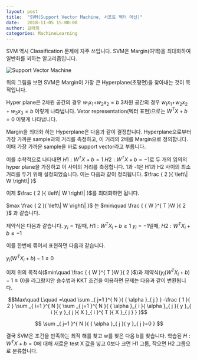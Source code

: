 ```yaml
---
layout: post
title:  "SVM(Support Vector Machine, 서포트 벡터 머신)"
date:   2018-11-05 15:00:00
author: 김태희
categories: MachineLearning
---
```


SVM 역시 Classification 문제에 자주 쓰입니다. SVM은 Margin(여백)을 최대화하여
일반화를 꾀하는 알고리즘입니다.

![Support Vector Machine](https://encrypted-tbn0.gstatic.com/images?q=tbn:ANd9GcS1IQUL_6FPoOQEzmwZBhX2JAhAokXfdJ_9te01U2qE2sNEBoTMAA)

위의 그림을 보면 SVM은 Margin이 가장 큰 Hyperplane(초평면)을 찾아내는 것이 목적입니다.

Hyper plane은 2차원 공간의 경우 ${ w }_{ 1 }{ x }_{ 1 }{ +w }_{ 2 }{ x }_{ 2 }=b$
3차원 공간의 경우 ${ w }_{ 1 }{ x }_{ 1 }{ +w }_{ 2 }{ x }_{ 2 }+{ w }_{ 3 }{ x }_{ 3 }=b$
이렇게 나타냅니다.
Vetor representation(벡터 표현)으로는 ${ W }^{ T }X+b=0$ 이렇게 나타냅니다.

Margin을 최대화 하는 Hyperplane은 다음과 같이 결정합니다.
Hyperplane으로부터 가장 가까운 sample과의 거리를 측정하고, 이 거리의 2배를 Margin으로 정의합니다.
이때 가장 가까운 sample을 바로 support vector라고 부릅니다.

이를 수학적으로 나타내면 $H1: { W }^{ T }X+b=1$ $H2: { W }^{ T }X+b=-1$로 두 개의
임의의 hyper plane을 가정하고 이 사이의 거리를 측정합니다.
1과 -1은 H1과 H2 사이의 최소 거리를 두기 위해 설정되었습니다.
이는 다음과 같이 정리됩니다. $\frac { 2 }{ \left\| W \right\|  }$

이제 $\frac { 2 }{ \left\| W \right\|  }$를 최대화하면 됩니다.

$max \frac { 2 }{ \left\| W \right\|  }$ 는 $min\quad \frac { { W }^{ T }W }{ 2 }$ 과 같습니다.

제약식은 다음과 같습니다.
${ y }_{ i }=1$일때, $H1: { W }^{ T }X_{ i }+b \ge 1$
${ y }_{ i }=-1$일때, $H2: { W }^{ T }X_{ i }+b \le -1$

이를 한번에 묶어서 표현하면 다음과 같습니다.

${ y }_{ i }({ W }^{ T }{ X }_{ i }+b)-1\ge 0$

이제 위의 목적식($min\quad \frac { { W }^{ T }W }{ 2 }$)과 제약식(${ y }_{ i }({ W }^{ T }{ X }_{ i }+b)-1\ge 0$)을 라그랑지안 승수법과 KKT 조건을 이용하면 문제는 다음과 같이 변환됩니다.

$$Max\quad L\quad =\quad \sum _{ j=1 }^{ N }{ { \alpha  }_{ j } } -\frac { 1 }{ 2 } \sum _{ i=1 }^{ N }{ \sum _{ j=1 }^{ N }{ { \alpha  }_{ i }{ \alpha  }_{ j }{ y }_{ i }{ y }_{ j }{ X }_{ i }^{ T }{ X }_{ j } }  }$$

$$ \sum _{ j=1 }^{ N }{ { \alpha  }_{ j }{ y }_{ j }=0 } $$

결국 SVM은 조건을 만족하는 최적 해를 찾고 w를 찾은 다음 b를 찾습니다.
학습된 $H:{ W }^{ T }X+b=0$에 대해 새로운 test X 값을 넣고 0보다 크면 H1 그룹, 작으면 H2 그룹으로 분류합니다.
